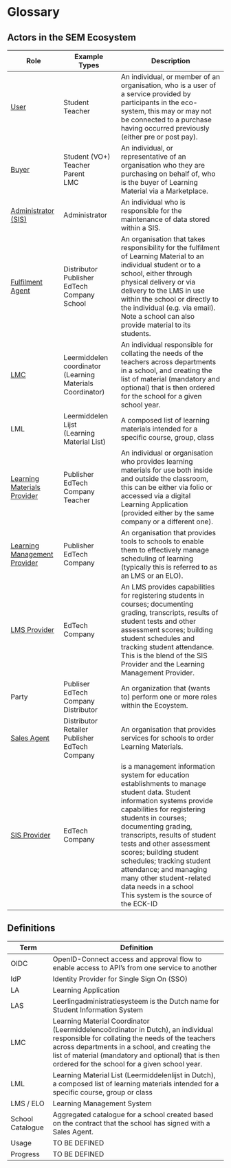 # Glossary

## Actors in the SEM Ecosystem

| Role | Example Types | Description |
|---|---|---|
| [User](documentation/roles/user.md) | Student<br>Teacher<br>  | An individual, or member of an organisation, who is a user of a service provided by participants in the eco-system, this may or may not be connected to a purchase having occurred previously (either pre or post pay). |
| [Buyer](documentation/roles/buyer.md) | Student (VO+)<br>Teacher<br>Parent<br>LMC | An individual, or representative of an organisation who they are purchasing on behalf of, who is the buyer of Learning Material via a Marketplace. |
| [Administrator (SIS)](documentation/roles/administrator.md)| Administrator | An individual who is responsible for the maintenance of data stored within a SIS. |
| [Fulfilment Agent](documentation/roles/fulfilment-agent.md) | Distributor<br>Publisher<br>EdTech Company<br>School | An organisation that takes responsibility for the fulfilment of Learning Material to an individual student or to a school, either through physical delivery or via delivery to the LMS in use within the school or directly to the individual (e.g. via email). Note a school can also provide material to its students. |
| [LMC](documentation/roles/lmc.md) | Leermiddelen coordinator (Learning Materials Coordinator) | An individual responsible for collating the needs of the teachers across departments in a school, and creating the list of material (mandatory and optional) that is then ordered for the school for a given school year. |
| LML | Leermiddelen Lijst<br>(Learning Material List) | A composed list of learning materials intended for a specific course, group, class |
| [Learning Materials Provider](documentation/roles/learning-materials-provider.md) | Publisher<br>EdTech Company<br>Teacher | An individual or organisation who provides learning materials for use both inside and outside the classroom, this can be either via folio or accessed via a digital Learning Application (provided either by the same company or a different one). |
| [Learning Management Provider](documentation/roles/learning-management-provider.md) | Publisher<br>EdTech Company | An organisation that provides tools to schools to enable them to effectively manage scheduling of learning (typically this is referred to as an LMS or an ELO). |
| [LMS Provider](documentation/roles/lms-provider.md) | EdTech Company | An LMS provides capabilities for registering students in courses; documenting grading, transcripts, results of student tests and other assessment scores; building student schedules and tracking student attendance. This is the blend of the SIS Provider and the Learning Management Provider. |
| Party | Publiser<br>EdTech Company<br>Distributor | An organization that (wants to) perform one or more roles within the Ecoystem. |
| [Sales Agent](documentation/roles/sales-agent.md) | Distributor<br>Retailer<br>Publisher<br>EdTech Company | An organisation that provides services for schools to order Learning Materials. |
| [SIS Provider](documentation/roles/sis-provider.md) | EdTech Company | is a management information system for education establishments to manage student data. Student information systems provide capabilities for registering students in courses; documenting grading, transcripts, results of student tests and other assessment scores; building student schedules; tracking student attendance; and managing many other student-related data needs in a school<br>This system is the source of the ECK-ID |

## Definitions

| Term | Definition |
|---|---|
| OIDC | OpenID-Connect access and approval flow to enable access to API’s from one service to another |
| IdP | Identity Provider for Single Sign On (SSO) |
| LA | Learning Application |
| LAS | Leerlingadministratiesysteem is the Dutch name for Student Information System |
| LMC | Learning Material Coordinator (Leermiddelencoördinator in Dutch), an individual responsible for collating the needs of the teachers across departments in a school, and creating the list of material (mandatory and optional) that is then ordered for the school for a given school year.|
| LML | Learning Material List (Leermiddelenlijst in Dutch), a composed list of learning materials intended for a specific course, group or class |
| LMS / ELO | Learning Management System |
| School Catalogue | Aggregated catalogue for a school created based on the contract that the school has signed with a Sales Agent. |
| Usage | TO BE DEFINED |
| Progress | TO BE DEFINED |